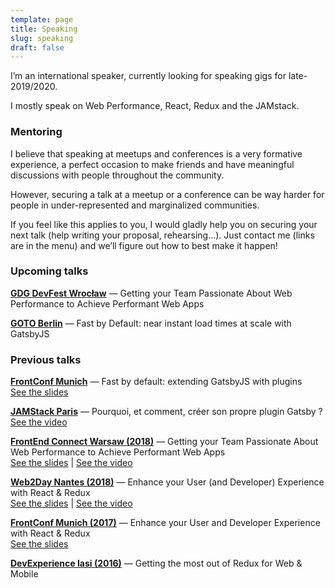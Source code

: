 ```yaml
---
template: page
title: Speaking
slug: speaking
draft: false
---
```


I’m an international speaker, currently looking for speaking gigs for late-2019/2020.

I mostly speak on Web Performance, React, Redux and the JAMstack.

### Mentoring

I believe that speaking at meetups and conferences is a very formative experience, a perfect occasion to make friends and have meaningful discussions with people throughout the community.

However, securing a talk at a meetup or a conference can be way harder for people in under-represented and marginalized communities.

If you feel like this applies to you, I would gladly help you on securing your next talk (help writing your proposal, rehearsing…). Just contact me (links are in the menu) and we’ll figure out how to best make it happen!

### Upcoming talks

**[GDG DevFest Wrocław](https://devfest.wroclaw.pl/)** — Getting your Team Passionate About Web Performance to Achieve Performant Web Apps

**[GOTO Berlin](https://gotober.com/2019)** — Fast by Default: near instant load times at scale with GatsbyJS

### Previous talks

**[FrontConf Munich](https://frontconf.com)** — Fast by default: extending GatsbyJS with plugins<br />
[See the slides](https://noti.st/phacks/bwG0IQ/fast-by-default-extending-gatsbyjs-with-plugins)

**[JAMStack Paris](https//jamstack.paris)** — Pourquoi, et comment, créer son propre plugin Gatsby ?<br />
[See the video](https://www.youtube.com/watch?v=7pbFDBXiuAA)

**[FrontEnd Connect Warsaw (2018)](https://frontend-con.io/front-end-con-2018/)** — Getting your Team Passionate About Web Performance to Achieve Performant Web Apps<br />
[See the slides](https://noti.st/phacks/FurUmG/getting-your-team-passionate-about-web-performance-to-achieve-performant-web-apps) | [See the video](https://www.youtube.com/watch?v=m3XL0LVJaUo)

**[Web2Day Nantes (2018)](https://2018.web2day.co/)** — Enhance your User (and Developer) Experience with React & Redux<br />
[See the slides](https://noti.st/phacks/OnUuR8/enhance-your-user-and-developer-experience-with-react-redux) | [See the video](https://www.youtube.com/watch?v=wMaJ8sCuZcg)

**[FrontConf Munich (2017)](https://2017.frontconf.com/)** — Enhance your User and Developer Experience with React & Redux<br />
[See the slides](https://www.slideshare.net/phacks/frontconf2017-enhance-your-user-and-developer-experience-with-react-redux-83677788?ref=https://2017.frontconf.com/talks/09-12-2017/enhance-your-user-and-developer-experience-with-react-redux)

**[DevExperience Iasi (2016)](https://2016.devexperience.ro/)** — Getting the most out of Redux for Web & Mobile
